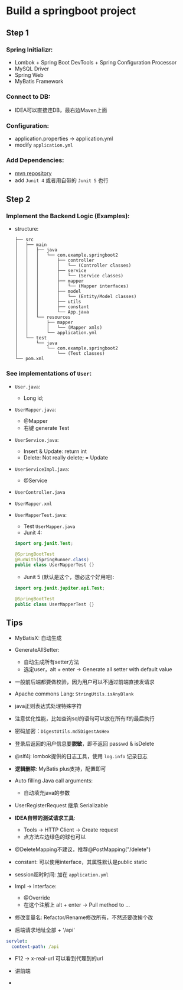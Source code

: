 # Build a springboot project

## Step 1

### Spring Initializr:

* Lombok + Spring Boot DevTools + Spring Configuration Processor
* MySQL Driver
* Spring Web
* MyBatis Framework

### Connect to DB:

* IDEA可以直接连DB，最右边Maven上面

### Configuration:

* application.properties -> application.yml
* modify `application.yml`

### Add Dependencies:

* [mvn repository](https://mvnrepository.com/)
* add `Junit 4` 或者用自带的 `Junit 5` 也行

## Step 2

### Implement the Backend Logic (Examples):

* structure:

  ```
  ├── src
  │   ├── main
  │   │   ├── java
  │   │   │   └── com.example.springboot2
  │   │   │       ├── controller
  │   │   │       │   └── (Controller classes)
  │   │   │       ├── service
  │   │   │       │   └── (Service classes)
  │   │   │       ├── mapper
  │   │   │       │   └── (Mapper interfaces)
  │   │   │       ├── model
  │   │   │       │   └── (Entity/Model classes)
  │   │   │       ├── utils
  │   │   │       ├── constant
  │   │   │       └── App.java
  │   │   └── resources
  │   │       ├── mapper
  │   │       │   └── (Mapper xmls)
  │   │       └── application.yml
  │   └── test
  │       └── java
  │           └── com.example.springboot2
  │               └── (Test classes)
  └── pom.xml
  ```

### See implementations of `User`:

* `User.java`:
  * Long id;
* `UserMapper.java`:
  * @Mapper
  * 右键 generate Test
* `UserService.java`:
  * Insert & Update: return int
  * Delete: Not really delete; = Update
* `UserServiceImpl.java`:
  * @Service
* `UserController.java`
* `UserMapper.xml`
* `UserMapperTest.java`:
  * Test `UserMapper.java`
  * Junit 4:

  ```java
  import org.junit.Test;
  
  @SpringBootTest
  @RunWith(SpringRunner.class)
  public class UserMapperTest {}
  ```

  * Junit 5 (默认是这个，想必这个好用吧):

  ```java
  import org.junit.jupiter.api.Test;
  
  @SpringBootTest
  public class UserMapperTest {}
  ```

## Tips
* MyBatisX: 自动生成
* GenerateAllSetter: 
  * 自动生成所有setter方法
  * 选定user，alt + enter -> Generate all setter with default value

* 一般前后端都要做校验，因为用户可以不通过前端直接发请求
* Apache commons Lang: `StringUtils.isAnyBlank`
* java正则表达式处理特殊字符
* 注意优化性能，比如查询sql的语句可以放在所有if的最后执行
* 密码加密：`DigestUtils.md5DigestAsHex`

* 登录后返回的用户信息要**脱敏**，即不返回 passwd & isDelete
* @slf4j: lombok提供的日志工具，使用 `log.info` 记录日志
* **逻辑删除**: MyBatis plus支持，配置即可
* Auto filling Java call arguments:
  * 自动填充java的参数
* UserRegisterRequest 继承 Serializable
* **IDEA自带的测试请求工具**: 
  * Tools -> HTTP Client -> Create request
  * 点方法左边绿色的球也可以
* @DeleteMapping不建议，推荐@PostMapping("/delete")
* constant: 可以使用interface，其属性默认是public static
* session超时时间: 加在 `application.yml`
* Impl -> Interface:
  * @Override
  * 在这个注解上 alt + enter -> Pull method to ...
* 修改变量名: Refactor/Rename修改所有，不然还要改挨个改
* 后端请求地址全部 + '/api'
```yml
servlet:
  context-path: /api
```
* F12 -> x-real-url 可以看到代理到的url

* 讲前端

* 